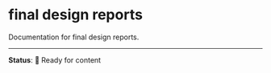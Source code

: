 # final design reports

Documentation for final design reports.

---

**Status**: 🚧 Ready for content
